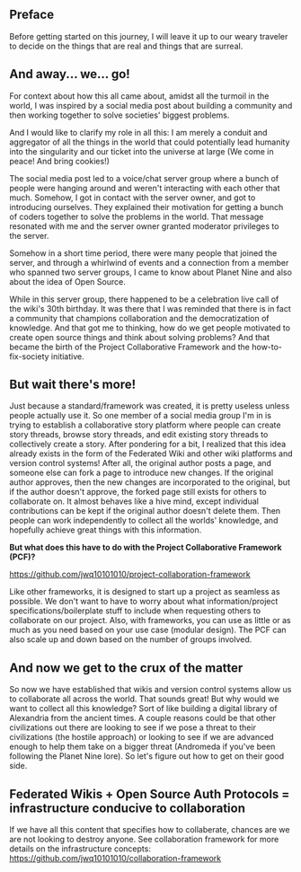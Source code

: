 ## Preface
Before getting started on this journey, I will leave it up to our weary traveler to decide on the things that are real and things that are surreal.

## And away... we... go!
For context about how this all came about, amidst all the turmoil in the world, I was inspired by a social media post about building a community and then working together to solve societies' biggest problems.

And I would like to clarify my role in all this:
I am merely a conduit and aggregator of all the things in the world that could potentially lead humanity into the singularity and our ticket into the universe at large (We come in peace! And bring cookies!)

The social media post led to a voice/chat server group where a bunch of people were hanging around and weren't interacting with each other that much. Somehow, I got in contact with the server owner, and got to introducing ourselves. They explained their motivation for getting a bunch of coders together to solve the problems in the world. That message resonated with me and the server owner granted  moderator privileges to the server.

Somehow in a short time period, there were many people that joined the server, and through a whirlwind of events and a connection from a member who spanned two server groups, I came to know about Planet Nine and also about the idea of Open Source.

While in this server group, there happened to be a celebration live call of the wiki's 30th birthday. It was there that I was reminded that there is in fact a community that champions collaboration and the democratization of knowledge. And that got me to thinking, how do we get people motivated to create open source things and think about solving problems? And that became the birth of the Project Collaborative Framework and the how-to-fix-society initiative.

## But wait there's more!
Just because a standard/framework was created, it is pretty useless unless people actually use it. So one member of a social media group I'm in is trying to establish a collaborative story platform where people can create story threads, browse story threads, and edit existing story threads to collectively create a story. After pondering for a bit, I realized that this idea already exists in the form of the Federated Wiki and other wiki platforms and version control systems! After all, the original author posts a page, and someone else can fork a page to introduce new changes. If the original author approves, then the new changes are incorporated to the original, but if the author doesn't approve, the forked page still exists for others to collaborate on. It almost behaves like a hive mind, except individual contributions can be kept if the original author doesn't delete them. Then people can work independently to collect all the worlds' knowledge, and hopefully achieve great things with this information.

**But what does this have to do with the Project Collaborative Framework (PCF)?**

https://github.com/jwq10101010/project-collaboration-framework

Like other frameworks, it is designed to start up a project as seamless as possible. We don't want to have to worry about what information/project specifications/boilerplate stuff to include when requesting others to collaborate on our project. Also, with frameworks, you can use as little or as much as you need based on your use case (modular design). The PCF can also scale up and down based on the number of groups involved.

## And now we get to the crux of the matter
So now we have established that wikis and version control systems allow us to collaborate all across the world. That sounds great! But why would we want to collect all this knowledge? Sort of like building a digital library of Alexandria from the ancient times. A couple reasons could be that other civilizations out there are looking to see if we pose a threat to their civilizations (the hostile approach) or looking to see if we are advanced enough to help them take on a bigger threat (Andromeda if you've been following the Planet Nine lore). So let's figure out how to get on their good side.

## Federated Wikis + Open Source Auth Protocols = infrastructure conducive to collaboration
If we have all this content that specifies how to collaberate, chances are we are not looking to destroy anyone. See collaboration framework for more details on the infrastructure concepts:
https://github.com/jwq10101010/collaboration-framework
